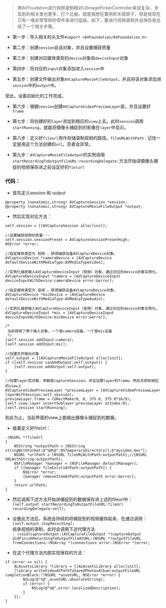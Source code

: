 >用AVFoudation进行视频录制相对UIImagePickerController来说复杂，涉及到的相关类也更多，打个比喻，就是我想在要用积木搭房子，但是我现在只有一堆非常零碎的零件来进行组装。如下，要进行视频录制并且保存我总结了一个相关步骤。



- 第一步：导入相关的头文件`#import <AVFoundation/AVFoundation.h>`

- 第二步：创建`session`会话对象，并且设置捕获质量

- 第三步：创建对应媒体类型的`device`对象和`deviceInput`对象

- 第四步：将对应的`input`对象添加进入`session`中

- 第五步：创建文件输出对象`AVCaptureMovieFileOutput`，并且将该对象添加进`session`中的`output`中。

至此，设备初始化的工作完成。

- 第六步：根据`session`创建`AVCaptureVideoPreviewLayer`层，并且设置好`frame`

- 第七步：将创建好的`layer`添加到相应的`view`上去。此时`session`调用`startRunning`，就能将摄像头捕捉到的影像在`layer`中显示。

- 第八步：定义好`fileurl`用作存储录制视频的路径。`fileURLWithPath：`记住一定是用这个方法创建的`url`。否者会异常。

- 第九步：`AVCaptureMovieFileOutput`的实例调用`startRecordingToOutputFileURL:recordingDelegate:`方法开始讲摄像头捕捉的视频保存进之前设定好的`fielurl`



### 代码：
- 首先定义session 和 output
```
@property (nonatomic,strong) AVCaptureSession *session;
@property (nonatomic,strong) AVCaptureMovieFileOutput *output;
```

- 然后实现对应方法：

```objc
self.session = [[AVCaptureSession alloc]init];

//设置捕获视频的质量---
self.session.sessionPreset = AVCaptureSessionPresetHigh;
NSError *error;

//指定媒体类型为 视频 。获得捕获设备AVCaptureDevice对象。
AVCaptureDevice *cameraDevice = [AVCaptureDevice defaultDeviceWithMediaType:AVMediaTypeVideo];

//实例化捕获输入AVCaptureDeviceInput（视频）对象，通过对应的device对象实例化。
AVCaptureDeviceInput *camera = [AVCaptureDeviceInput deviceInputWithDevice:cameraDevice error:&error];

//指定媒体类型为 音频 。获得捕获设备AVCaptureDevice对象。
AVCaptureDevice *micDevice = [AVCaptureDevice defaultDeviceWithMediaType:AVMediaTypeAudio];

//实例化捕获输入AVCaptureDeviceInput（音频）对象，通过对应的device对象实例化。
AVCaptureDeviceInput *mic = [AVCaptureDeviceInput deviceInputWithDevice:micDevice error:&error];

/*
 当前获得了两个输入对象，一个是camera设备，一个是mic设备
 */
[self.session addInput:camera];
[self.session addInput:mic];

//创建文件输出对象
self.output = [[AVCaptureMovieFileOutput alloc]init];
if ([self.session canAddOutput:self.output]) {
    [self.session addOutput:self.output];
}

//创建layer层对象，参数是captureSession。并且设置layer的frame。然后天骄到相应的view上
AVCaptureVideoPreviewLayer *previewLayer = [AVCaptureVideoPreviewLayer layerWithSession:self.session];
previewLayer.frame = CGRectMake(0, 0, 375.0, 375.0*16/9);
[self.view.layer insertSublayer:previewLayer atIndex:0];
[self.session startRunning];

```

到此为止，当前界面的view上能输出摄像头捕捉到的数据。

- 接着定义好fileUrl：
```
-(NSURL *)fileUrl
{
    NSString *outputPath = [NSString stringWithFormat:@"%@%@",NSTemporaryDirectory(),@"myvideo.mov"];
    NSURL *urlPath = [NSURL fileURLWithPath:outputPath];//[NSURL URLWithString:outputPath];
    NSFileManager *manager = [NSFileManager defaultManager];
    if ([manager fileExistsAtPath:outputPath]) {
        NSError *error;
        [manager removeItemAtPath:outputPath error:&error];
    }
    return urlPath;
}
```

- 然后调用下述方法开始讲捕捉到的数据保存进上述的fileurl中：  
`[self.output startRecordingToOutputFileURL:fileUrl recordingDelegate:self];`

- 设置此方法后，系统会持续的将捕捉到的视频缓存起来，在通过调用：   
`[self.output stopRecording];`  
结束视频的录制，此时会调用下述代理方法     
`- (void)captureOutput:(AVCaptureFileOutput *)captureOutput didFinishRecordingToOutputFileAtURL:(NSURL *)outputFileURL fromConnections:(NSArray *)connections error:(NSError *)error;`

- 在这个代理方法内部实现保存的方法：
```
if (error == nil) {
    ALAssetsLibrary *library = [[ALAssetsLibrary alloc]init];
    [library writeVideoAtPathToSavedPhotosAlbum:outputFileURL completionBlock:^(NSURL *assetURL, NSError *error) {
        NSLog(@"%@",assetURL.absoluteString);
        if (error) {
            NSLog(@"%@",error.localizedDescription);
        }
    }];
}
```
